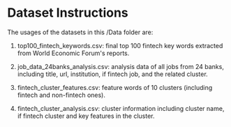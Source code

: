 # Dataset Instructions

The usages of the datasets in this /Data folder are:

1) top100_fintech_keywords.csv: final top 100 fintech key words extracted from World Economic Forum's reports.

2) job_data_24banks_analysis.csv: analysis data of all jobs from 24 banks, including title, url, institution, if fintech job, and the related cluster.

3) fintech_cluster_features.csv: feature words of 10 clusters (including fintech and non-fintech ones).

4) fintech_cluster_analysis.csv: cluster information including cluster name, if fintech cluster and key features in the cluster.